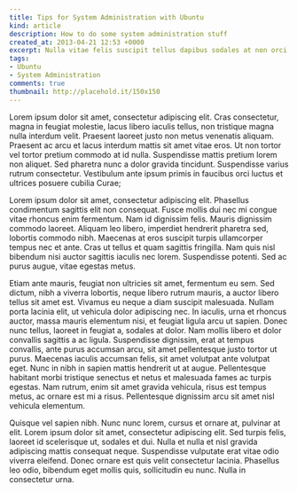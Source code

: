 ```yaml
--- 
title: Tips for System Administration with Ubuntu
kind: article
description: How to do some system administration stuff
created_at: 2013-04-21 12:53 +0000
excerpt: Nulla vitae felis suscipit tellus dapibus sodales at non orci. Sed at dui eget eros vulputate vestibulum vel ut dui. In hac habitasse platea dictumst. In elementum laoreet arcu in blandit.
tags: 
- Ubuntu
- System Administration
comments: true
thumbnail: http://placehold.it/150x150
---
```

Lorem ipsum dolor sit amet, consectetur adipiscing elit. Cras consectetur, magna in feugiat molestie, lacus libero iaculis tellus, non tristique magna nulla interdum velit. Praesent laoreet justo non metus venenatis aliquam. Praesent ac arcu et lacus interdum mattis sit amet vitae eros. Ut non tortor vel tortor pretium commodo at id nulla. Suspendisse mattis pretium lorem non aliquet. Sed pharetra nunc a dolor gravida tincidunt. Suspendisse varius rutrum consectetur. Vestibulum ante ipsum primis in faucibus orci luctus et ultrices posuere cubilia Curae;

Lorem ipsum dolor sit amet, consectetur adipiscing elit. Phasellus condimentum sagittis elit non consequat. Fusce mollis dui nec mi congue vitae rhoncus enim fermentum. Nam id dignissim felis. Mauris dignissim commodo laoreet. Aliquam leo libero, imperdiet hendrerit pharetra sed, lobortis commodo nibh. Maecenas at eros suscipit turpis ullamcorper tempus nec et ante. Cras ut tellus et quam sagittis fringilla. Nam quis nisl bibendum nisi auctor sagittis iaculis nec lorem. Suspendisse potenti. Sed ac purus augue, vitae egestas metus.

Etiam ante mauris, feugiat non ultricies sit amet, fermentum eu sem. Sed dictum, nibh a viverra lobortis, neque libero rutrum mauris, a auctor libero tellus sit amet est. Vivamus eu neque a diam suscipit malesuada. Nullam porta lacinia elit, ut vehicula dolor adipiscing nec. In iaculis, urna et rhoncus auctor, massa mauris elementum nisi, et feugiat ligula arcu ut sapien. Donec nunc tellus, laoreet in feugiat a, sodales at dolor. Nam mollis libero et dolor convallis sagittis a ac ligula. Suspendisse dignissim, erat at tempus convallis, ante purus accumsan arcu, sit amet pellentesque justo tortor ut purus. Maecenas iaculis accumsan felis, sit amet volutpat ante volutpat eget. Nunc in nibh in sapien mattis hendrerit ut at augue. Pellentesque habitant morbi tristique senectus et netus et malesuada fames ac turpis egestas. Nam rutrum, enim sit amet gravida vehicula, risus est tempus metus, ac ornare est mi a risus. Pellentesque dignissim arcu sit amet nisl vehicula elementum.

Quisque vel sapien nibh. Nunc nunc lorem, cursus et ornare at, pulvinar at elit. Lorem ipsum dolor sit amet, consectetur adipiscing elit. Sed turpis felis, laoreet id scelerisque ut, sodales et dui. Nulla et nulla et nisl gravida adipiscing mattis consequat neque. Suspendisse vulputate erat vitae odio viverra eleifend. Donec ornare est quis velit consectetur lacinia. Phasellus leo odio, bibendum eget mollis quis, sollicitudin eu nunc. Nulla in consectetur urna.

